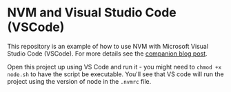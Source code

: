 # NVM and Visual Studio Code (VSCode)

This repository is an example of how to use NVM with Microsoft Visual Studio Code (VSCode). For more details see the [companion blog post](https://www.seafish.io/blog/nvm-and-vs-code/).

Open this project up using VS Code and run it - you might need to `chmod +x node.sh` to have the script be executable. You'll see that VS code will run the project using the version of node in the `.nvmrc` file.